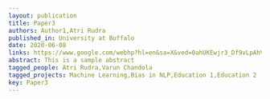 ```yaml
---
layout: publication
title: Paper3
authors: Author1,Atri Rudra
published_in: University at Buffalo
date: 2020-06-08
links: https://www.google.com/webhp?hl=en&sa=X&ved=0ahUKEwjr3_Df9vLpAhVTCc0KHRlIAkgQPAgH,http://www.buffalo.edu/,https://github.com/
abstract: This is a sample abstract
tagged_people: Atri Rudra,Varun Chandola
tagged_projects: Machine Learning,Bias in NLP,Education 1,Education 2
key: Paper3
---
```

